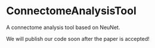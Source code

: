 # ConnectomeAnalysisTool
A connectome analysis tool based on NeuNet.


We will publish our code soon after the paper is accepted!
